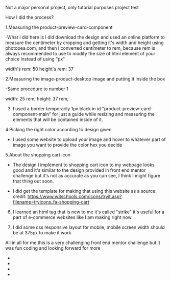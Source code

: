Not a major personal project, only tutorial purposes project test

How I did the process?

1.Measuring the product-preview-card-component

-What I did here is I did download the design and used an online platform to measure the centimeter by cropping and getting it's width and height
using photopea.com, and then I converted centimeter to rem, because rem is always recommended to use to modify
the size of html element of your choice instead of using "px"

width's rem: 50
height's rem: 37

2.Measuring the image-product-desktop image and putting it inside the box

-Same procedure to number 1

width: 25 rem;
height: 37 rem;

3. I used a border temporarily 1px black in id "product-preview-card-component-main" for just a guide while resizing and measuring 
the elements that will be contained inside of it.


4.Picking the right color according to design given

- I used some website to upload your image and hover to whatever part of image you want to provide the color hex you decide

5.About the shopping cart icon

- The design I implement to shopping cart icon to my webpage looks good and it's similar to the design provided in front end mentor challenge
 but it's not as accurate as you can see, I think I might figure that thing out soon.

- I did get the template for making that using this website as a source: credit: https://www.w3schools.com/icons/tryit.asp?filename=tryicons_fa-shopping-cart

6. I learned an html tag that is new to me it's called "strike" it's useful for a part of 
e-commerce websites like I am making right now.


7. I did some css responsive layout for mobile, mobile screen width should be at 375px to make it work

All in all for me this is a very challenging front end mentor challenge but it was fun coding and looking forward for more

-
-
-
-

